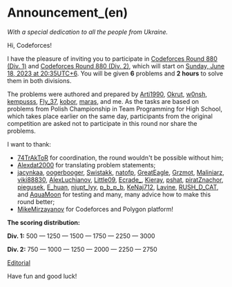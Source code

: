 # Announcement_(en)

*With a special dedication to all the people from Ukraine.*

Hi, Codeforces!

I have the pleasure of inviting you to participate in [Codeforces Round 880 (Div. 1)](https://codeforces.com/contest/1835) and [Codeforces Round 880 (Div. 2)](https://codeforces.com/contest/1836), which will start on [Sunday, June 18, 2023 at 20:35UTC+6](https://codeforces.com/https://www.timeanddate.com/worldclock/fixedtime.html?day=18&month=6&year=2023&hour=17&min=35&sec=0&p1=166). You will be given **6** problems and **2 hours** to solve them in both divisions.

The problems were authored and prepared by [Arti1990](https://codeforces.com/profile/Arti1990 "Candidate Master Arti1990"), [Okrut](https://codeforces.com/profile/Okrut "Grandmaster Okrut"), [w0nsh](https://codeforces.com/profile/w0nsh "Grandmaster w0nsh"), [kempusss](https://codeforces.com/profile/kempusss "Master kempusss"), [Fly_37](https://codeforces.com/profile/Fly_37 "Master Fly_37"), [kobor](https://codeforces.com/profile/kobor "International Master kobor"), [maras](https://codeforces.com/profile/maras "Master maras"), and me. As the tasks are based on problems from Polish Championship in Team Programming for High School, which takes place earlier on the same day, participants from the original competition are asked not to participate in this round nor share the problems.

I want to thank:

 * [74TrAkToR](https://codeforces.com/profile/74TrAkToR "Master 74TrAkToR") for coordination, the round wouldn't be possible without him;
* [Alexdat2000](https://codeforces.com/profile/Alexdat2000 "Master Alexdat2000") for translating problem statements;
* [jacynkaa](https://codeforces.com/profile/jacynkaa "International Grandmaster jacynkaa"), [oogerbooger](https://codeforces.com/profile/oogerbooger "Specialist oogerbooger"), [Swistakk](https://codeforces.com/profile/Swistakk "International Grandmaster Swistakk"), [natofp](https://codeforces.com/profile/natofp "International Grandmaster natofp"), [GreatEagle](https://codeforces.com/profile/GreatEagle "Master GreatEagle"), [Grzmot](https://codeforces.com/profile/Grzmot "Master Grzmot"), [Maliniarz](https://codeforces.com/profile/Maliniarz "Master Maliniarz"), [viki88830](https://codeforces.com/profile/viki88830 "Unrated, viki88830"), [AlexLuchianov](https://codeforces.com/profile/AlexLuchianov "International Grandmaster AlexLuchianov"), [Little09](https://codeforces.com/profile/Little09 "Grandmaster Little09"), [Ecrade_](https://codeforces.com/profile/Ecrade_ "Grandmaster Ecrade_"), [Kieray](https://codeforces.com/profile/Kieray "Master Kieray"), [pshat](https://codeforces.com/profile/pshat "Pupil pshat"), [piratZnachor](https://codeforces.com/profile/piratZnachor "Expert piratZnachor"), [piegusek](https://codeforces.com/profile/piegusek "Specialist piegusek"), [E_huan](https://codeforces.com/profile/E_huan "Candidate Master E_huan"), [njupt_lyy](https://codeforces.com/profile/njupt_lyy "Master njupt_lyy"), [p_b_p_b](https://codeforces.com/profile/p_b_p_b "Legendary Grandmaster p_b_p_b"), [KeNaj712](https://codeforces.com/profile/KeNaj712 "International Master KeNaj712"), [Lavine](https://codeforces.com/profile/Lavine "Master Lavine"), [RUSH_D_CAT](https://codeforces.com/profile/RUSH_D_CAT "Grandmaster RUSH_D_CAT"), and [AquaMoon](https://codeforces.com/profile/AquaMoon "International Master AquaMoon") for testing and many, many advice how to make this round better;
* [MikeMirzayanov](https://codeforces.com/profile/MikeMirzayanov "Headquarters, MikeMirzayanov") for Codeforces and Polygon platform!

**The scoring distribution:**

**Div. 1:** 500 — 1250 — 1500 — 1750 — 2250 — 3000

**Div. 2:** 750 — 1000 — 1250 — 2000 — 2250 — 2750

[Editorial](Tutorial_(en).md)

Have fun and good luck!


